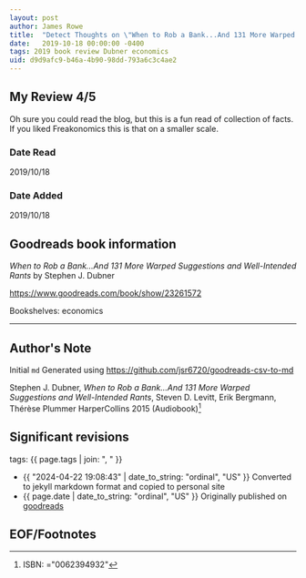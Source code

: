 ```yaml
---
layout: post
author: James Rowe
title:  "Detect Thoughts on \"When to Rob a Bank...And 131 More Warped Suggestions and Well-Intended Rants\""
date:   2019-10-18 00:00:00 -0400
tags: 2019 book review Dubner economics
uid: d9d9afc9-b46a-4b90-98dd-793a6c3c4ae2
---
```




## My Review 4/5

Oh sure you could read the blog, but this is a fun read of collection of facts. If you liked Freakonomics this is that on a smaller scale.

### Date Read
2019/10/18

### Date Added
2019/10/18

## Goodreads book information

*When to Rob a Bank...And 131 More Warped Suggestions and Well-Intended Rants* by Stephen J. Dubner

https://www.goodreads.com/book/show/23261572

Bookshelves: economics

---

## Author's Note

Initial `md` Generated using https://github.com/jsr6720/goodreads-csv-to-md

Stephen J. Dubner, *When to Rob a Bank...And 131 More Warped Suggestions and Well-Intended Rants*, Steven D. Levitt, Erik Bergmann, Thérèse Plummer HarperCollins 2015 (Audiobook)[^1]

## Significant revisions

tags: {{ page.tags | join: ", " }} <!-- todo move this somewhere -->

- {{ "2024-04-22 19:08:43" | date_to_string: "ordinal", "US" }} Converted to jekyll markdown format and copied to personal site
- {{ page.date | date_to_string: "ordinal", "US" }} Originally published on [goodreads](https://www.goodreads.com)

## EOF/Footnotes

[^1]: ISBN: ="0062394932"